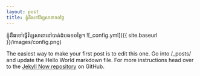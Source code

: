 ```yaml
---
layout: post
title: ខ្ញុំនឹង​ទៅវិប្បសានា១០ថ្ងៃ
---
```


ខ្ញុំនឹង​ទៅ​ធ្វើ​វិប្បសានានៅបាត់​ដំបង​១០ថ្ងៃ។
![_config.yml]({{ site.baseurl }}/images/config.png)

The easiest way to make your first post is to edit this one. Go into /_posts/ and update the Hello World markdown file. For more instructions head over to the [Jekyll Now repository](https://github.com/barryclark/jekyll-now) on GitHub.
